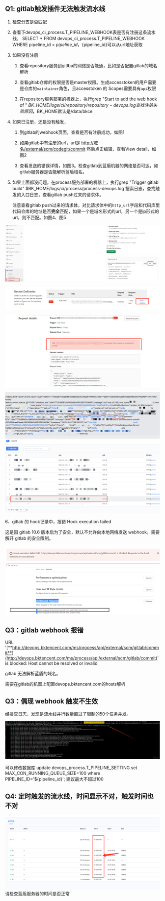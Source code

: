 ## Q1: gitlab触发插件无法触发流水线

1. 检查分支是否匹配

2. 查看下devops\_ci\_process.T\_PIPELINE\_WEBHOOK表是否有注册这条流水线， SELECT \* FROM devops\_ci\_process.T\_PIPELINE\_WEBHOOK WHERE pipeline\_id = ${pipeline\_id}，${pipeline\_id}可以从url地址获取

3. 如果没有注册

   1. 查看repository服务到gitlba的网络是否能通，比如是否配置gitlab的域名解析

   2. 查看gitlab仓库的权限是否是master权限。生成accesstoken的用户需要是仓库的`maintainer`角色，且accesstoken 的 Scopes需要具有`api`权限

   3. 在repository服务部署的机器上，执行grep "Start to add the web hook of " $BK\_HOME/logs/ci/repository/repository-devops.log查找注册失败原因，$BK\_HOME默认是/data/bkce

4. 如果已注册，还是没有触发，

   1. 到gitlab的webhook页面，查看是否有注册成功，如图1

   2. 如果gitlab中有注册的url，url是 [http://域名/external/scm/codegit/commit](http://xn--eqrt2g/external/scm/codegit/commit) 然后点击编辑，查看View detail，如图2

   3. 查看发送的错误详情，如图3。检查gitlab到蓝盾机器的网络是否可达，如gitlab服务器是否能解析蓝盾域名。

5. 如果上面都没问题，在process服务部署的机器上，执行grep "Trigger gitlab build" $BK\_HOME/logs/ci/process/process-devops.log 搜索日志，查找触发的入口日志，查看gitlab push过来的请求体。

   注意查看gitlab push过来的请求体，对比请求体中的`http_url`字段和代码库里代码仓库的地址是否**完全**匹配，如果一个是域名形式的url，另一个是ip形式的url，则不匹配。如图4、图5

![](<../../../../.gitbook/assets/image (58) (1).png>)

![](<../../../../.gitbook/assets/image (59).png>)

![](<../../../../.gitbook/assets/image (57).png>)

<img src="../../../../.gitbook/assets/image-trigger-gitlab-webhook-post-body.png" alt="" data-size="original"><img src="../../../../.gitbook/assets/image-trigger-gitlab-repo-ip-view.png">





6、gitlab 的 hook记录中，报错 Hook execution failed

这是因 gitlab 10.6 版本后为了安全，默认不允许向本地网络发送 webhook。需要解开 gitlab 的安全限制。

<img src="../../../../.gitbook/assets/QQ截图20221228192430.png">

<img src="../../../../.gitbook/assets/QQ截图20221228192953.png">

## Q3：gitlab webhook 报错 

URL '[**http://devops.bktencent.com/ms/process/api/external/scm/gitlab/commit**](http://devops.bktencent.com/ms/process/api/external/scm/gitlab/commit)' is blocked: Host cannot be resolved or invalid

gitlab 无法解析蓝盾的域名。

需要在gitlab的机器上配置devops.bktencent.com的hosts解析





## Q3：偶现 webhook 触发不生效 

经排查日志，发现是流水线并行数量超过了限制的50个任务并发。

<img src="../../../../.gitbook/assets/max_parallel_error.png">

可以修改数据库
update devops_process.T_PIPELINE_SETTING set MAX_CON_RUNNING_QUEUE_SIZE=100 where PIPELINE_ID='${pipeline_id}'; 
建议最大不超过100





## Q4: 定时触发的流水线，时间显示不对，触发时间也不对

![](../../../../.gitbook/assets/wecom-temp-26d5087b12647b6801f5d8471eeb3ee6.png)请检查蓝盾服务器的时间是否正常